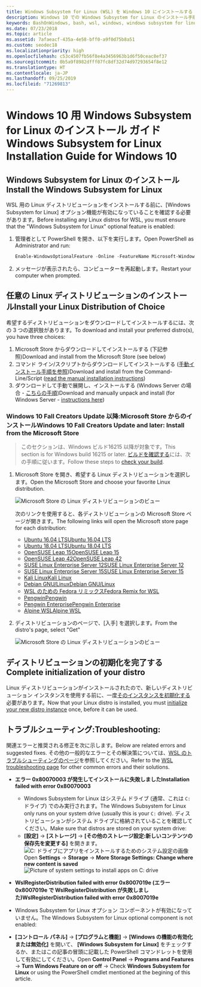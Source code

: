 ```yaml
---
title: Windows Subsystem for Linux (WSL) を Windows 10 にインストールする
description: Windows 10 での Windows Subsystem for Linux のインストール手順。
keywords: BashOnWindows, bash, wsl, windows, windows subsystem for linux, windowssubsystem, ubuntu, debian, suse, windows 10, インストール
ms.date: 07/23/2018
ms.topic: article
ms.assetid: 7afaeacf-435a-4e58-bff0-a9f0d75b8a51
ms.custom: seodec18
ms.localizationpriority: high
ms.openlocfilehash: c53c4507fb56f8e4a3456963b1d6f50ceac8ef37
ms.sourcegitcommit: 0b5a9f8982dfff07fc8df32d74d97293654f8e12
ms.translationtype: HT
ms.contentlocale: ja-JP
ms.lasthandoff: 09/25/2019
ms.locfileid: "71269813"
---
```

# <a name="windows-subsystem-for-linux-installation-guide-for-windows-10"></a><span data-ttu-id="b3a49-104">Windows 10 用 Windows Subsystem for Linux のインストール ガイド</span><span class="sxs-lookup"><span data-stu-id="b3a49-104">Windows Subsystem for Linux Installation Guide for Windows 10</span></span>

## <a name="install-the-windows-subsystem-for-linux"></a><span data-ttu-id="b3a49-105">Windows Subsystem for Linux のインストール</span><span class="sxs-lookup"><span data-stu-id="b3a49-105">Install the Windows Subsystem for Linux</span></span>

<span data-ttu-id="b3a49-106">WSL 用の Linux ディストリビューションをインストールする前に、[Windows Subsystem for Linux] オプション機能が有効になっていることを確認する必要があります。</span><span class="sxs-lookup"><span data-stu-id="b3a49-106">Before installing any Linux distros for WSL, you must ensure that the "Windows Subsystem for Linux" optional feature is enabled:</span></span>

1. <span data-ttu-id="b3a49-107">管理者として PowerShell を開き、以下を実行します。</span><span class="sxs-lookup"><span data-stu-id="b3a49-107">Open PowerShell as Administrator and run:</span></span>
    ```powershell
    Enable-WindowsOptionalFeature -Online -FeatureName Microsoft-Windows-Subsystem-Linux
    ```

2. <span data-ttu-id="b3a49-108">メッセージが表示されたら、コンピューターを再起動します。</span><span class="sxs-lookup"><span data-stu-id="b3a49-108">Restart your computer when prompted.</span></span>

## <a name="install-your-linux-distribution-of-choice"></a><span data-ttu-id="b3a49-109">任意の Linux ディストリビューションのインストール</span><span class="sxs-lookup"><span data-stu-id="b3a49-109">Install your Linux Distribution of Choice</span></span>
<span data-ttu-id="b3a49-110">希望するディストリビューションをダウンロードしてインストールするには、次の 3 つの選択肢があります。</span><span class="sxs-lookup"><span data-stu-id="b3a49-110">To download and install your preferred distro(s), you have three choices:</span></span>
1. <span data-ttu-id="b3a49-111">Microsoft Store からダウンロードしてインストールする (下記参照)</span><span class="sxs-lookup"><span data-stu-id="b3a49-111">Download and install from the Microsoft Store (see below)</span></span>
1. <span data-ttu-id="b3a49-112">コマンド ライン/スクリプトからダウンロードしてインストールする ([手動インストール手順を参照](install-manual.md))</span><span class="sxs-lookup"><span data-stu-id="b3a49-112">Download and install from the Command-Line/Script ([read the manual installation instructions](install-manual.md))</span></span>
1. <span data-ttu-id="b3a49-113">ダウンロードして手動で展開し、インストールする (Windows Server の場合 - [こちらの手順](install-on-server.md))</span><span class="sxs-lookup"><span data-stu-id="b3a49-113">Download and manually unpack and install (for Windows Server - [instructions here](install-on-server.md))</span></span>

### <a name="windows-10-fall-creators-update-and-later-install-from-the-microsoft-store"></a><span data-ttu-id="b3a49-114">Windows 10 Fall Creators Update 以降:Microsoft Store からのインストール</span><span class="sxs-lookup"><span data-stu-id="b3a49-114">Windows 10 Fall Creators Update and later: Install from the Microsoft Store</span></span>

> <span data-ttu-id="b3a49-115">このセクションは、Windows ビルド16215 以降が対象です。</span><span class="sxs-lookup"><span data-stu-id="b3a49-115">This section is for Windows build 16215 or later.</span></span>  <span data-ttu-id="b3a49-116">[ビルドを確認する](troubleshooting.md#check-your-build-number)には、次の手順に従います。</span><span class="sxs-lookup"><span data-stu-id="b3a49-116">Follow these steps to [check your build](troubleshooting.md#check-your-build-number).</span></span> 

1. <span data-ttu-id="b3a49-117">Microsoft Store を開き、希望する Linux ディストリビューションを選択します。</span><span class="sxs-lookup"><span data-stu-id="b3a49-117">Open the Microsoft Store and choose your favorite Linux distribution.</span></span>

    ![Microsoft Store の Linux ディストリビューションのビュー](media/store.png)

    <span data-ttu-id="b3a49-119">次のリンクを使用すると、各ディストリビューションの Microsoft Store ページが開きます。</span><span class="sxs-lookup"><span data-stu-id="b3a49-119">The following links will open the Microsoft store page for each distribution:</span></span>

    * [<span data-ttu-id="b3a49-120">Ubuntu 16.04 LTS</span><span class="sxs-lookup"><span data-stu-id="b3a49-120">Ubuntu 16.04 LTS</span></span>](https://www.microsoft.com/store/apps/9pjn388hp8c9)
    * [<span data-ttu-id="b3a49-121">Ubuntu 18.04 LTS</span><span class="sxs-lookup"><span data-stu-id="b3a49-121">Ubuntu 18.04 LTS</span></span>](https://www.microsoft.com/store/apps/9N9TNGVNDL3Q)
    * [<span data-ttu-id="b3a49-122">OpenSUSE Leap 15</span><span class="sxs-lookup"><span data-stu-id="b3a49-122">OpenSUSE Leap 15</span></span>](https://www.microsoft.com/store/apps/9n1tb6fpvj8c)
    * [<span data-ttu-id="b3a49-123">OpenSUSE Leap 42</span><span class="sxs-lookup"><span data-stu-id="b3a49-123">OpenSUSE Leap 42</span></span>](https://www.microsoft.com/store/apps/9njvjts82tjx)
    * [<span data-ttu-id="b3a49-124">SUSE Linux Enterprise Server 12</span><span class="sxs-lookup"><span data-stu-id="b3a49-124">SUSE Linux Enterprise Server 12</span></span>](https://www.microsoft.com/store/apps/9p32mwbh6cns)
    * [<span data-ttu-id="b3a49-125">SUSE Linux Enterprise Server 15</span><span class="sxs-lookup"><span data-stu-id="b3a49-125">SUSE Linux Enterprise Server 15</span></span>](https://www.microsoft.com/store/apps/9pmw35d7fnlx)
    * [<span data-ttu-id="b3a49-126">Kali Linux</span><span class="sxs-lookup"><span data-stu-id="b3a49-126">Kali Linux</span></span>](https://www.microsoft.com/store/apps/9PKR34TNCV07)
    * [<span data-ttu-id="b3a49-127">Debian GNU/Linux</span><span class="sxs-lookup"><span data-stu-id="b3a49-127">Debian GNU/Linux</span></span>](https://www.microsoft.com/store/apps/9MSVKQC78PK6)
    * [<span data-ttu-id="b3a49-128">WSL のための Fedora リミックス</span><span class="sxs-lookup"><span data-stu-id="b3a49-128">Fedora Remix for WSL</span></span>](https://www.microsoft.com/store/apps/9n6gdm4k2hnc)
    * [<span data-ttu-id="b3a49-129">Pengwin</span><span class="sxs-lookup"><span data-stu-id="b3a49-129">Pengwin</span></span>](https://www.microsoft.com/store/apps/9NV1GV1PXZ6P)
    * [<span data-ttu-id="b3a49-130">Pengwin Enterprise</span><span class="sxs-lookup"><span data-stu-id="b3a49-130">Pengwin Enterprise</span></span>](https://www.microsoft.com/store/apps/9N8LP0X93VCP)
    * [<span data-ttu-id="b3a49-131">Alpine WSL</span><span class="sxs-lookup"><span data-stu-id="b3a49-131">Alpine WSL</span></span>](https://www.microsoft.com/store/apps/9p804crf0395)

1. <span data-ttu-id="b3a49-132">ディストリビューションのページで、[入手] を選択します。</span><span class="sxs-lookup"><span data-stu-id="b3a49-132">From the distro's page, select "Get"</span></span>

    ![Microsoft Store の Linux ディストリビューションのビュー](media/UbuntuStore.png)

## <a name="complete-initialization-of-your-distro"></a><span data-ttu-id="b3a49-134">ディストリビューションの初期化を完了する</span><span class="sxs-lookup"><span data-stu-id="b3a49-134">Complete initialization of your distro</span></span>
<span data-ttu-id="b3a49-135">Linux ディストリビューションがインストールされたので、新しいディストリビューション インスタンスを使用する前に、一度[そのインスタンスを初期化する](initialize-distro.md)必要があります。</span><span class="sxs-lookup"><span data-stu-id="b3a49-135">Now that your Linux distro is installed, you must [initialize your new distro instance](initialize-distro.md) once, before it can be used.</span></span>

## <a name="troubleshooting"></a><span data-ttu-id="b3a49-136">トラブルシューティング:</span><span class="sxs-lookup"><span data-stu-id="b3a49-136">Troubleshooting:</span></span> 

<span data-ttu-id="b3a49-137">関連エラーと推奨される修正を次に示します。</span><span class="sxs-lookup"><span data-stu-id="b3a49-137">Below are related errors and suggested fixes.</span></span> <span data-ttu-id="b3a49-138">その他の一般的なエラーとその解決策については、[WSL のトラブルシューティングのページ](troubleshooting.md)を参照してください。</span><span class="sxs-lookup"><span data-stu-id="b3a49-138">Refer to the [WSL troubleshooting page](troubleshooting.md) for other common errors and their solutions.</span></span>

* <span data-ttu-id="b3a49-139">**エラー 0x80070003 が発生してインストールに失敗しました**</span><span class="sxs-lookup"><span data-stu-id="b3a49-139">**Installation failed with error 0x80070003**</span></span>
    * <span data-ttu-id="b3a49-140">Windows Subsystem for Linux はシステム ドライブ (通常、これは `C:` ドライブ) でのみ実行されます。</span><span class="sxs-lookup"><span data-stu-id="b3a49-140">The Windows Subsystem for Linux only runs on your system drive (usually this is your `C:` drive).</span></span> <span data-ttu-id="b3a49-141">ディストリビューションがシステム ドライブに格納されていることを確認してください。</span><span class="sxs-lookup"><span data-stu-id="b3a49-141">Make sure that distros are stored on your system drive:</span></span>  
    * <span data-ttu-id="b3a49-142">**[設定]** -> **[ストレージ]** -> **[その他のストレージ設定:新しいコンテンツの保存先を変更する]** 
    を開きます。![C: ドライブにアプリをインストールするためのシステム設定の画像](media/AppStorage.png)</span><span class="sxs-lookup"><span data-stu-id="b3a49-142">Open **Settings** -> **Storage** -> **More Storage Settings: Change where new content is saved**
![Picture of system settings to install apps on C: drive](media/AppStorage.png)</span></span>
    
    
 * <span data-ttu-id="b3a49-143">**WslRegisterDistribution failed with error 0x8007019e (エラー0x8007019e で WslRegisterDistribution が失敗しました)**</span><span class="sxs-lookup"><span data-stu-id="b3a49-143">**WslRegisterDistribution failed with error 0x8007019e**</span></span>   
  * <span data-ttu-id="b3a49-144">Windows Subsystem for Linux オプション コンポーネントが有効になっていません。</span><span class="sxs-lookup"><span data-stu-id="b3a49-144">The Windows Subsystem for Linux optional component is not enabled:</span></span> 
   * <span data-ttu-id="b3a49-145">**[コントロール パネル]**  ->  **[プログラムと機能]**  ->  **[Windows の機能の有効化または無効化]** を開いて、 **[Windows Subsystem for Linux]** をチェックするか、またはこの記事の冒頭に記載した PowerShell コマンドレットを使用して有効にしてください。</span><span class="sxs-lookup"><span data-stu-id="b3a49-145">Open **Control Panel** -> **Programs and Features** -> **Turn Windows Feature on or off** -> Check **Windows Subsystem for Linux** or using the PowerShell cmdlet mentioned at the begining of this article.</span></span>
